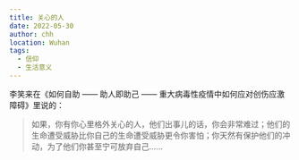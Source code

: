 ```yaml
---
title: 关心的人
date: 2022-05-30
author: chh
location: Wuhan
tags:
  - 信仰
  - 生活意义
---
```


李笑来在《如何自助 —— 助人即助己 —— 重大病毒性疫情中如何应对创伤应激障碍》里说的：

> 如果，你有你心里格外关心的人，他们出事儿的话，你会非常难过；他们的生命遭受威胁比你自己的生命遭受威胁更令你害怕；你天然有保护他们的冲动，为了他们你甚至宁可放弃自己……
